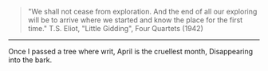>"We shall not cease from exploration. 
>And the end of all our exploring 
>will be to arrive where we started 
>and know the place for the first time."
>T.S. Eliot, "Little Gidding", Four Quartets (1942)

---
Once I passed a tree where writ,
April is the cruellest month,
Disappearing into the bark.

